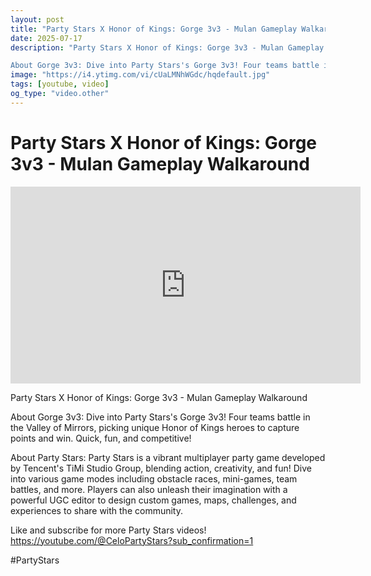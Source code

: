 ```yaml
---
layout: post
title: "Party Stars X Honor of Kings: Gorge 3v3 - Mulan Gameplay Walkaround"
date: 2025-07-17
description: "Party Stars X Honor of Kings: Gorge 3v3 - Mulan Gameplay Walkaround

About Gorge 3v3: Dive into Party Stars's Gorge 3v3! Four teams battle in the Valley..."
image: "https://i4.ytimg.com/vi/cUaLMNhWGdc/hqdefault.jpg"
tags: [youtube, video]
og_type: "video.other"
---
```


<script type="application/ld+json">
{
  "@context": "http://schema.org",
  "@type": "VideoObject",
  "name": "Party Stars X Honor of Kings: Gorge 3v3 - Mulan Gameplay Walkaround",
  "description": "Party Stars X Honor of Kings: Gorge 3v3 - Mulan Gameplay Walkaround\n\nAbout Gorge 3v3: Dive into Party Stars's Gorge 3v3! Four teams battle in the Valley of Mirrors, picking unique Honor of Kings heroes to capture points and win. Quick, fun, and competitive!\n\nAbout Party Stars: Party Stars is a vibrant multiplayer party game developed by Tencent's TiMi Studio Group, blending action, creativity, and fun! Dive into various game modes including obstacle races, mini-games, team battles, and more. Players can also unleash their imagination with a powerful UGC editor to design custom games, maps, challenges, and experiences to share with the community.\n\nLike and subscribe for more Party Stars videos! https://youtube.com/@CeloPartyStars?sub_confirmation=1\n\n#PartyStars",
  "thumbnailUrl": "https://i4.ytimg.com/vi/cUaLMNhWGdc/hqdefault.jpg",
  "uploadDate": "2025-07-17T18:12:09",
  "embedUrl": "https://www.youtube.com/embed/cUaLMNhWGdc",
  "publisher": {
    "@type": "Person",
    "name": "Celo Zaga"
  },
  "mainEntityOfPage": {
    "@type": "WebPage",
    "@id": "https://celozaga.github.io/2025/07/17/party-stars-x-honor-of-kings:-gorge-3v3---mulan-gameplay-walkaround-cUaLMNhWGdc.html"
  },
  "duration": "PT0M0S"
}
</script>

<script type="application/ld+json">
{
  "@context": "http://schema.org",
  "@type": "BlogPosting",
  "headline": "Party Stars X Honor of Kings: Gorge 3v3 - Mulan Gameplay Walkaround",
  "image": "https://i4.ytimg.com/vi/cUaLMNhWGdc/hqdefault.jpg",
  "publisher": {
    "@type": "Person",
    "name": "Celo Zaga"
  },
  "url": "https://celozaga.github.io/2025/07/17/party-stars-x-honor-of-kings:-gorge-3v3---mulan-gameplay-walkaround-cUaLMNhWGdc.html",
  "datePublished": "2025-07-17T18:12:09",
  "dateCreated": "2025-07-17T18:12:09",
  "dateModified": "2025-07-17T18:12:09",
  "description": "Party Stars X Honor of Kings: Gorge 3v3 - Mulan Gameplay Walkaround\n\nAbout Gorge 3v3: Dive into Party Stars's Gorge 3v3! Four teams battle in the Valley...",
  "author": {
    "@type": "Person",
    "name": "Celo Zaga"
  },
  "mainEntityOfPage": {
    "@type": "WebPage",
    "@id": "https://celozaga.github.io/2025/07/17/party-stars-x-honor-of-kings:-gorge-3v3---mulan-gameplay-walkaround-cUaLMNhWGdc.html"
  }
}
</script>

<h1 class="youtube-post-title">Party Stars X Honor of Kings: Gorge 3v3 - Mulan Gameplay Walkaround</h1>

<iframe width="560" height="315" src="https://www.youtube.com/embed/cUaLMNhWGdc" class="youtube-post-embed" frameborder="0" allowfullscreen></iframe>

<p class="youtube-post-description">Party Stars X Honor of Kings: Gorge 3v3 - Mulan Gameplay Walkaround

About Gorge 3v3: Dive into Party Stars's Gorge 3v3! Four teams battle in the Valley of Mirrors, picking unique Honor of Kings heroes to capture points and win. Quick, fun, and competitive!

About Party Stars: Party Stars is a vibrant multiplayer party game developed by Tencent's TiMi Studio Group, blending action, creativity, and fun! Dive into various game modes including obstacle races, mini-games, team battles, and more. Players can also unleash their imagination with a powerful UGC editor to design custom games, maps, challenges, and experiences to share with the community.

Like and subscribe for more Party Stars videos! https://youtube.com/@CeloPartyStars?sub_confirmation=1

#PartyStars</p>
